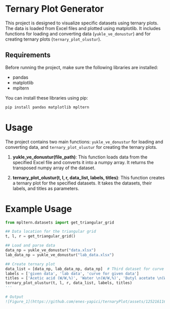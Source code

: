 # Ternary Plot Generator

This project is designed to visualize specific datasets using ternary plots. The data is loaded from Excel files and plotted using matplotlib. It includes functions for loading and converting data (`yukle_ve_donustur`) and for creating ternary plots (`ternary_plot_olustur`).

## Requirements

Before running the project, make sure the following libraries are installed:

- pandas
- matplotlib
- mpltern

You can install these libraries using pip:

```bash
pip install pandas matplotlib mpltern
```

# Usage

The project contains two main functions: `yukle_ve_donustur` for loading and converting data, and `ternary_plot_olustur` for creating the ternary plots.

1. **yukle_ve_donustur(file_path)**: This function loads data from the specified Excel file and converts it into a numpy array. It returns the transposed numpy array of the dataset.

2. **ternary_plot_olustur(t, l, r, data_list, labels, titles)**: This function creates a ternary plot for the specified datasets. It takes the datasets, their labels, and titles as parameters.

# Example Usage

```python
from mpltern.datasets import get_triangular_grid

## Data location for the triangular grid
t, l, r = get_triangular_grid()

## Load and parse data
data_np = yukle_ve_donustur("data.xlsx")
lab_data_np = yukle_ve_donustur("lab_data.xlsx")

## Create ternary plot
data_list = [data_np, lab_data_np, data_np]  # Third dataset for curve
labels = ['given data', 'lab data', 'curve for given data']
titles = ['Acetic acid (W/W,%)', 'Water \n(W/W,%)', 'Butyl acetate \n(W/W,%)']
ternary_plot_olustur(t, l, r, data_list, labels, titles)
'''

# Output
![Figure_1](https://github.com/enes-yapici/ternaryPlot/assets/125216116/0df2f2aa-8ea2-430c-b661-0cdd603a9870)

